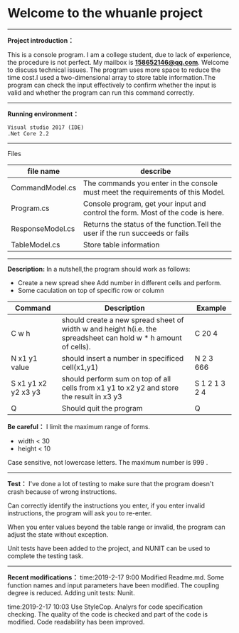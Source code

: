 ﻿# Welcome to the whuanle project

------
**Project introduction：**

This is a console program.
I am a college student, due to lack of experience, the procedure is not perfect. My mailbox is **158652146@qq.com**. Welcome to discuss technical issues.
The program uses more space to reduce the time cost.I used a two-dimensional array to store table information.The program can check the input effectively to confirm whether the input is valid and whether the program can run this command correctly.

----------

**Running environment：**

    Visual studio 2017 (IDE)
    .Net Core 2.2


----------
Files

| file name | describe |
| ------ | ------ |
| CommandModel.cs| The commands you enter in the console must meet the requirements of this Model. |  
| Program.cs | Console program, get your input and control the form. Most of the code is here. |  
| ResponseModel.cs | Returns the status of the function.Tell the user if the run succeeds or fails |
| TableModel.cs | Store table information |


----------

**Description:**
In a nutshell,the program should work as follows:

 - Create a new spread shee Add number in different cells and perform.
 - Some caculation on top of specific row or column
 
| Command | Description | Example |
| ------ | ------ | ------ |
| C w h | should create a new spread sheet of width w and height h(i.e. the spreadsheet can hold w * h amount of cells). | C 20 4 |
| N x1 y1 value | should insert a number in specificed cell(x1,y1) | N 2 3 666 |
| S x1 y1 x2 y2 x3 y3 | should perform sum on top of all cells from x1 y1 to x2 y2 and store the result in x3 y3 | S 1 2 1 3 2 4 |
| Q | Should quit the program | Q |

**Be careful：**
I limit the maximum range of forms.

 - width < 30
 - height < 10

Case sensitive, not lowercase letters.
The maximum number is 999 .

----------


**Test：**
I've done a lot of testing to make sure that the program doesn't crash because of wrong instructions.

Can correctly identify the instructions you enter, if you enter invalid instructions, the program will ask you to re-enter.

When you enter values beyond the table range or invalid, the program can adjust the state without exception.

Unit tests have been added to the project, and NUNIT can be used to complete the testing task.

----------

**Recent modifications：**
time:2019-2-17 9:00
Modified Readme.md.
Some function names and input parameters have been modified.
The coupling degree is reduced.
Adding unit tests: Nunit.

time:2019-2-17 10:03
Use StyleCop. Analyrs for code specification checking.
The quality of the code is checked and part of the code is modified.
Code readability has been improved.